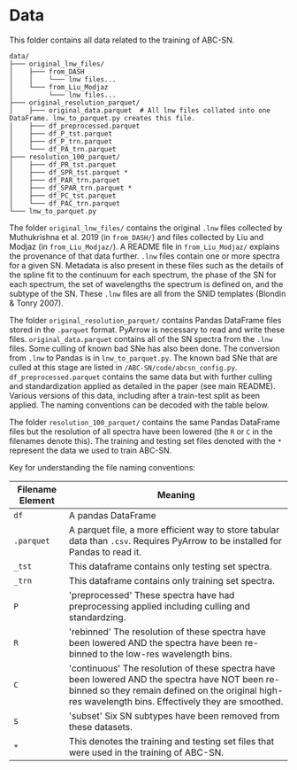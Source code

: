 # Data

This folder contains all data related to the training of ABC-SN.

```
data/
├─── original_lnw_files/
│    ├─── from_DASH
│    │    └─── lnw files...
│    └─── from_Liu_Modjaz
│         └─── lnw files...
├─── original_resolution_parquet/
│    ├─── original_data.parquet  # All lnw files collated into one DataFrame. lnw_to_parquet.py creates this file.
│    ├─── df_preprocessed.parquet
│    ├─── df_P_tst.parquet
│    ├─── df_P_trn.parquet
│    └─── df_PA_trn.parquet
├─── resolution_100_parquet/
│    ├─── df_PR_tst.parquet
│    ├─── df_SPR_tst.parquet *
│    ├─── df_PAR_trn.parquet
│    ├─── df_SPAR_trn.parquet *
│    ├─── df_PC_tst.parquet
│    └─── df_PAC_trn.parquet
└─── lnw_to_parquet.py
```

The folder `original_lnw_files/` contains the original `.lnw` files collected by Muthukrishna et al. 2019 (in `from_DASH/`) and files collected by Liu and Modjaz (in `from_Liu_Modjaz/`). A README file in `from_Liu_Modjaz/` explains the provenance of that data further. `.lnw` files contain one or more spectra for a given SN. Metadata is also present in these files such as the details of the spline fit to the continuum for each spectrum, the phase of the SN for each spectrum, the set of wavelengths the spectrum is defined on, and the subtype of the SN. These `.lnw` files are all from the SNID templates (Blondin & Tonry 2007).

The folder `original_resolution_parquet/` contains Pandas DataFrame files stored in the `.parquet` format. PyArrow is necessary to read and write these files. `original_data.parquet` contains all of the SN spectra from the `.lnw` files. Some culling of known bad SNe has also been done. The conversion from `.lnw` to Pandas is in `lnw_to_parquet.py`. The known bad SNe that are culled at this stage are listed in `/ABC-SN/code/abcsn_config.py`. `df_preprocessed.parquet` contains the same data but with further culling and standardization applied as detailed in the paper (see main README). Various versions of this data, including after a train-test split as been applied. The naming conventions can be decoded with the table below.

The folder `resolution_100_parquet/` contains the same Pandas DataFrame files but the resolution of all spectra have been lowered (the `R` or `C` in the filenames denote this). The training and testing set files denoted with the `*` represent the data we used to train ABC-SN.

Key for understanding the file naming conventions:

| Filename Element | Meaning |
| ------------ | --- |
| `df`         | A pandas DataFrame |
| `.parquet`   | A parquet file, a more efficient way to store tabular data than `.csv`. Requires PyArrow to be installed for Pandas to read it. |
| `_tst`       | This dataframe contains only testing set spectra. |
| `_trn`       | This dataframe contains only training set spectra. |
| `P`          | 'preprocessed' These spectra have had preprocessing applied including culling and standardzing. |
| `R`          | 'rebinned' The resolution of these spectra have been lowered AND the spectra have been re-binned to the low-res wavelength bins. |
| `C`          | 'continuous' The resolution of these spectra have been lowered AND the spectra have NOT been re-binned so they remain defined on the original high-res wavelength bins. Effectively they are smoothed. |
| `S`          | 'subset' Six SN subtypes have been removed from these datasets.|
| `*`          | This denotes the training and testing set files that were used in the training of ABC-SN. |

